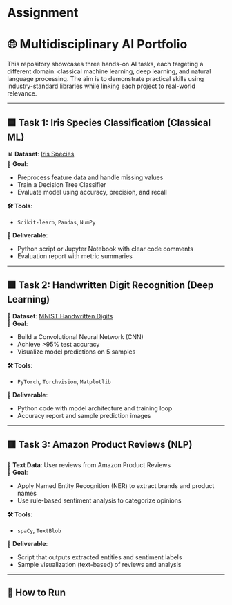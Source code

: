 # Assignment
# 🌐 Multidisciplinary AI Portfolio

This repository showcases three hands-on AI tasks, each targeting a different domain: classical machine learning, deep learning, and natural language processing. The aim is to demonstrate practical skills using industry-standard libraries while linking each project to real-world relevance.

---

## 🟦 Task 1: Iris Species Classification (Classical ML)

**📊 Dataset**: [Iris Species](https://scikit-learn.org/stable/auto_examples/datasets/plot_iris_dataset.html)  
**📌 Goal**:  
- Preprocess feature data and handle missing values  
- Train a Decision Tree Classifier  
- Evaluate model using accuracy, precision, and recall  

**🛠 Tools**:  
- `Scikit-learn`, `Pandas`, `NumPy`  

**📁 Deliverable**:  
- Python script or Jupyter Notebook with clear code comments  
- Evaluation report with metric summaries  

---

## 🟩 Task 2: Handwritten Digit Recognition (Deep Learning)

**🧠 Dataset**: [MNIST Handwritten Digits](http://yann.lecun.com/exdb/mnist/)  
**📌 Goal**:  
- Build a Convolutional Neural Network (CNN)  
- Achieve >95% test accuracy  
- Visualize model predictions on 5 samples  

**🛠 Tools**:  
- `PyTorch`, `Torchvision`, `Matplotlib`  

**📁 Deliverable**:  
- Python code with model architecture and training loop  
- Accuracy report and sample prediction images  

---

## 🟥 Task 3: Amazon Product Reviews (NLP)

**📝 Text Data**: User reviews from Amazon Product Reviews  
**📌 Goal**:  
- Apply Named Entity Recognition (NER) to extract brands and product names  
- Use rule-based sentiment analysis to categorize opinions  

**🛠 Tools**:  
- `spaCy`, `TextBlob`  

**📁 Deliverable**:  
- Script that outputs extracted entities and sentiment labels  
- Sample visualization (text-based) of reviews and analysis  

---

## 🧪 How to Run

